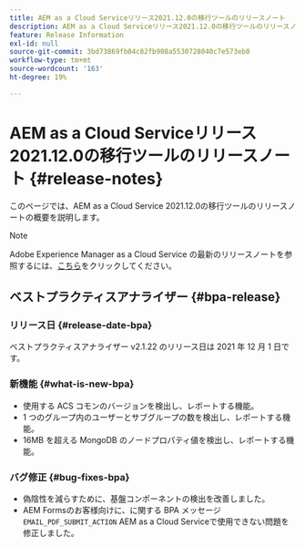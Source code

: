 ```yaml
---
title: AEM as a Cloud Serviceリリース2021.12.0の移行ツールのリリースノート
description: AEM as a Cloud Serviceリリース2021.12.0の移行ツールのリリースノート
feature: Release Information
exl-id: null
source-git-commit: 3bd73869fb04c82fb908a5530728040c7e573eb0
workflow-type: tm+mt
source-wordcount: '163'
ht-degree: 19%

---
```



# AEM as a Cloud Serviceリリース2021.12.0の移行ツールのリリースノート {#release-notes}

このページでは、AEM as a Cloud Service 2021.12.0の移行ツールのリリースノートの概要を説明します。

>[!NOTE]
>Adobe Experience Manager as a Cloud Service の最新のリリースノートを参照するには、[こちら](https://experienceleague.adobe.com/docs/experience-manager-cloud-service/release-notes/release-notes/release-notes-current.html?lang=ja)をクリックしてください。

## ベストプラクティスアナライザー {#bpa-release}

### リリース日 {#release-date-bpa}

ベストプラクティスアナライザー v2.1.22 のリリース日は 2021 年 12 月 1 日です。

### 新機能 {#what-is-new-bpa}

* 使用する ACS コモンのバージョンを検出し、レポートする機能。
* 1 つのグループ内のユーザーとサブグループの数を検出し、レポートする機能。
* 16MB を超える MongoDB のノードプロパティ値を検出し、レポートする機能。

### バグ修正 {#bug-fixes-bpa}

* 偽陰性を減らすために、基盤コンポーネントの検出を改善しました。
* AEM Formsのお客様向けに、に関する BPA メッセージ `EMAIL_PDF_SUBMIT_ACTION` AEM as a Cloud Serviceで使用できない問題を修正しました。
